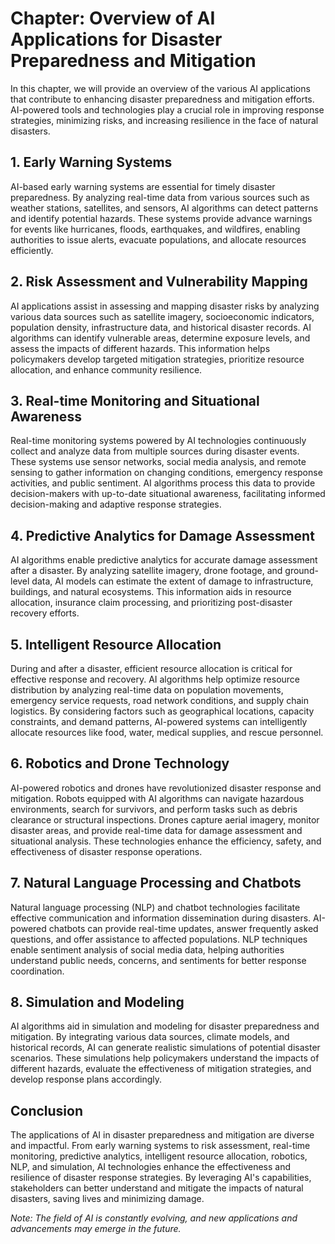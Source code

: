 Chapter: Overview of AI Applications for Disaster Preparedness and Mitigation
=============================================================================

In this chapter, we will provide an overview of the various AI applications that contribute to enhancing disaster preparedness and mitigation efforts. AI-powered tools and technologies play a crucial role in improving response strategies, minimizing risks, and increasing resilience in the face of natural disasters.

**1. Early Warning Systems**
----------------------------

AI-based early warning systems are essential for timely disaster preparedness. By analyzing real-time data from various sources such as weather stations, satellites, and sensors, AI algorithms can detect patterns and identify potential hazards. These systems provide advance warnings for events like hurricanes, floods, earthquakes, and wildfires, enabling authorities to issue alerts, evacuate populations, and allocate resources efficiently.

**2. Risk Assessment and Vulnerability Mapping**
------------------------------------------------

AI applications assist in assessing and mapping disaster risks by analyzing various data sources such as satellite imagery, socioeconomic indicators, population density, infrastructure data, and historical disaster records. AI algorithms can identify vulnerable areas, determine exposure levels, and assess the impacts of different hazards. This information helps policymakers develop targeted mitigation strategies, prioritize resource allocation, and enhance community resilience.

**3. Real-time Monitoring and Situational Awareness**
-----------------------------------------------------

Real-time monitoring systems powered by AI technologies continuously collect and analyze data from multiple sources during disaster events. These systems use sensor networks, social media analysis, and remote sensing to gather information on changing conditions, emergency response activities, and public sentiment. AI algorithms process this data to provide decision-makers with up-to-date situational awareness, facilitating informed decision-making and adaptive response strategies.

**4. Predictive Analytics for Damage Assessment**
-------------------------------------------------

AI algorithms enable predictive analytics for accurate damage assessment after a disaster. By analyzing satellite imagery, drone footage, and ground-level data, AI models can estimate the extent of damage to infrastructure, buildings, and natural ecosystems. This information aids in resource allocation, insurance claim processing, and prioritizing post-disaster recovery efforts.

**5. Intelligent Resource Allocation**
--------------------------------------

During and after a disaster, efficient resource allocation is critical for effective response and recovery. AI algorithms help optimize resource distribution by analyzing real-time data on population movements, emergency service requests, road network conditions, and supply chain logistics. By considering factors such as geographical locations, capacity constraints, and demand patterns, AI-powered systems can intelligently allocate resources like food, water, medical supplies, and rescue personnel.

**6. Robotics and Drone Technology**
------------------------------------

AI-powered robotics and drones have revolutionized disaster response and mitigation. Robots equipped with AI algorithms can navigate hazardous environments, search for survivors, and perform tasks such as debris clearance or structural inspections. Drones capture aerial imagery, monitor disaster areas, and provide real-time data for damage assessment and situational analysis. These technologies enhance the efficiency, safety, and effectiveness of disaster response operations.

**7. Natural Language Processing and Chatbots**
-----------------------------------------------

Natural language processing (NLP) and chatbot technologies facilitate effective communication and information dissemination during disasters. AI-powered chatbots can provide real-time updates, answer frequently asked questions, and offer assistance to affected populations. NLP techniques enable sentiment analysis of social media data, helping authorities understand public needs, concerns, and sentiments for better response coordination.

**8. Simulation and Modeling**
------------------------------

AI algorithms aid in simulation and modeling for disaster preparedness and mitigation. By integrating various data sources, climate models, and historical records, AI can generate realistic simulations of potential disaster scenarios. These simulations help policymakers understand the impacts of different hazards, evaluate the effectiveness of mitigation strategies, and develop response plans accordingly.

**Conclusion**
--------------

The applications of AI in disaster preparedness and mitigation are diverse and impactful. From early warning systems to risk assessment, real-time monitoring, predictive analytics, intelligent resource allocation, robotics, NLP, and simulation, AI technologies enhance the effectiveness and resilience of disaster response strategies. By leveraging AI's capabilities, stakeholders can better understand and mitigate the impacts of natural disasters, saving lives and minimizing damage.

*Note: The field of AI is constantly evolving, and new applications and advancements may emerge in the future.*
